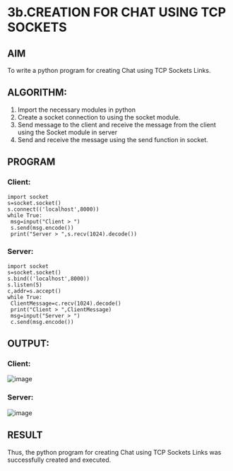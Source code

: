 # 3b.CREATION FOR CHAT USING TCP SOCKETS
## AIM
To write a python program for creating Chat using TCP Sockets Links.
## ALGORITHM:
1. Import the necessary modules in python
2. Create a socket connection to using the socket module.
3. Send message to the client and receive the message from the client using the Socket module in server
4. Send and receive the message using the send function in socket.
## PROGRAM
### Client:
```
import socket
s=socket.socket()
s.connect(('localhost',8000))
while True:
 msg=input("Client > ")
 s.send(msg.encode())
 print("Server > ",s.recv(1024).decode())
```
### Server:
```
import socket
s=socket.socket()
s.bind(('localhost',8000))
s.listen(5)
c,addr=s.accept()
while True:
 ClientMessage=c.recv(1024).decode()
 print("Client > ",ClientMessage)
 msg=input("Server > ")
 c.send(msg.encode())
```
## OUTPUT:
### Client:
![image](https://github.com/Monishofficial/3b_CHAT_USING_TCP_SOCKETS/assets/149455421/d0beafe6-c584-452b-b8d3-5c20b0e28e74)


### Server:
![image](https://github.com/Monishofficial/3b_CHAT_USING_TCP_SOCKETS/assets/149455421/957ac40a-e4e1-454e-b42f-fd18357540f1)

## RESULT
Thus, the python program for creating Chat using TCP Sockets Links was successfully created and executed.

